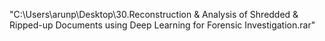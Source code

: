 "C:\Users\arunp\Desktop\30.Reconstruction & Analysis of Shredded & Ripped-up Documents using Deep Learning for Forensic Investigation.rar"
